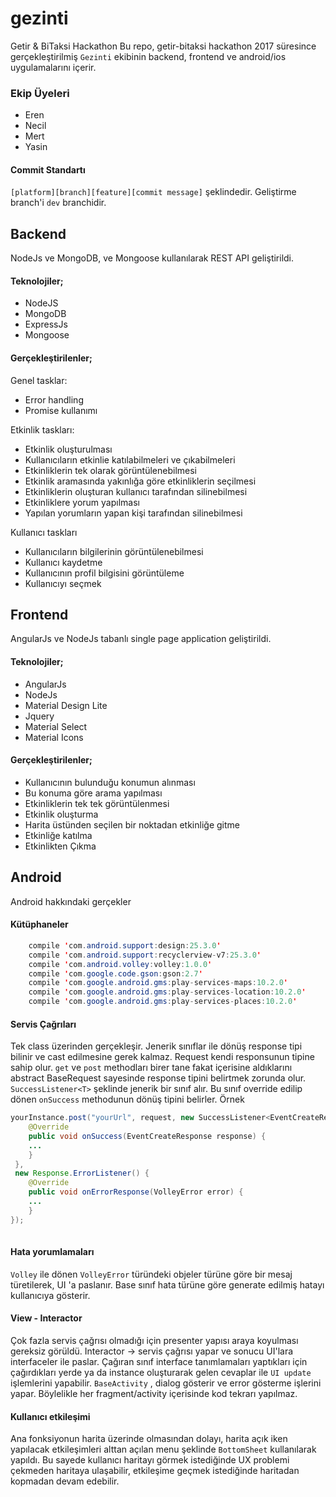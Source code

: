 # gezinti
Getir &amp; BiTaksi Hackathon
Bu repo, getir-bitaksi hackathon 2017 süresince gerçekleştirilmiş `Gezinti` ekibinin backend, frontend ve android/ios uygulamalarını içerir.

### Ekip Üyeleri
- Eren
- Necil 
- Mert
- Yasin
#### Commit Standartı
`[platform][branch][feature][commit message]`
şeklindedir. Geliştirme branch'i `dev` branchidir.

## Backend
NodeJs ve MongoDB, ve Mongoose kullanılarak REST API geliştirildi.
#### Teknolojiler;
- NodeJS
- MongoDB
- ExpressJs
- Mongoose
#### Gerçekleştirilenler;
Genel tasklar:
- Error handling
- Promise kullanımı

Etkinlik taskları:
- Etkinlik oluşturulması
- Kullanıcıların etkinlie katılabilmeleri ve çıkabilmeleri
- Etkinliklerin tek olarak görüntülenebilmesi
- Etkinlik aramasında yakınlığa göre etkinliklerin seçilmesi
- Etkinliklerin oluşturan kullanıcı tarafından silinebilmesi
- Etkinliklere yorum yapılması
- Yapılan yorumların yapan kişi tarafından silinebilmesi


Kullanıcı taskları
- Kullanıcıların bilgilerinin görüntülenebilmesi
- Kullanıcı kaydetme
- Kullanıcının profil bilgisini görüntüleme
- Kullanıcıyı seçmek
## Frontend
AngularJs ve NodeJs tabanlı single page application geliştirildi.
#### Teknolojiler;
- AngularJs
- NodeJs
- Material Design Lite
- Jquery
- Material Select
- Material Icons
#### Gerçekleştirilenler;
- Kullanıcının bulunduğu konumun alınması
- Bu konuma göre arama yapılması
- Etkinliklerin tek tek görüntülenmesi
- Etkinlik oluşturma
- Harita üstünden seçilen bir noktadan etkinliğe gitme
- Etkinliğe katılma
- Etkinlikten Çıkma
## Android
Android hakkındaki gerçekler

#### Kütüphaneler
```java
    compile 'com.android.support:design:25.3.0'
    compile 'com.android.support:recyclerview-v7:25.3.0'
    compile 'com.android.volley:volley:1.0.0'
    compile 'com.google.code.gson:gson:2.7'
    compile 'com.google.android.gms:play-services-maps:10.2.0'
    compile 'com.google.android.gms:play-services-location:10.2.0'
    compile 'com.google.android.gms:play-services-places:10.2.0'
```

#### Servis Çağrıları

Tek class üzerinden gerçekleşir. Jenerik sınıflar ile dönüş response tipi bilinir ve cast edilmesine gerek kalmaz. Request kendi responsunun tipine sahip olur.
`get` ve `post` methodları birer tane fakat içerisine aldıklarını abstract BaseRequest sayesinde response tipini belirtmek zorunda olur.
`SuccessListener<T>` şeklinde jenerik bir sınıf alır. Bu sınıf override edilip dönen `onSuccess` methodunun dönüş tipini belirler. 
Örnek
```java
yourInstance.post("yourUrl", request, new SuccessListener<EventCreateResponse>() {
    @Override
    public void onSuccess(EventCreateResponse response) {
    ...
    }
 },
 new Response.ErrorListener() {
    @Override
    public void onErrorResponse(VolleyError error) {
    ...
    }
});
                
```
#### Hata yorumlamaları
`Volley` ile dönen `VolleyError` türündeki objeler türüne göre bir mesaj türetilerek, UI 'a paslanır. Base sınıf hata türüne göre generate edilmiş hatayı kullanıcıya gösterir.

#### View - Interactor
Çok fazla servis çağrısı olmadığı için presenter yapısı araya koyulması gereksiz görüldü.
Interactor -> servis çağrısı yapar ve sonucu UI'lara interfaceler ile paslar. Çağıran sınıf interface tanımlamaları yaptıkları için çağırdıkları yerde ya da instance oluşturarak gelen cevaplar ile `UI update` işlemlerini yapabilir.
`BaseActivity` , dialog gösterir ve error gösterme işlerini yapar. Böylelikle her fragment/activity içerisinde kod tekrarı yapılmaz.

#### Kullanıcı etkileşimi
Ana fonksiyonun harita üzerinde olmasından dolayı, harita açık iken yapılacak etkileşimleri alttan açılan menu şeklinde `BottomSheet` kullanılarak yapıldı.
Bu sayede kullanıcı haritayı görmek istediğinde UX problemi çekmeden haritaya ulaşabilir, etkileşime geçmek istediğinde haritadan kopmadan devam edebilir.
